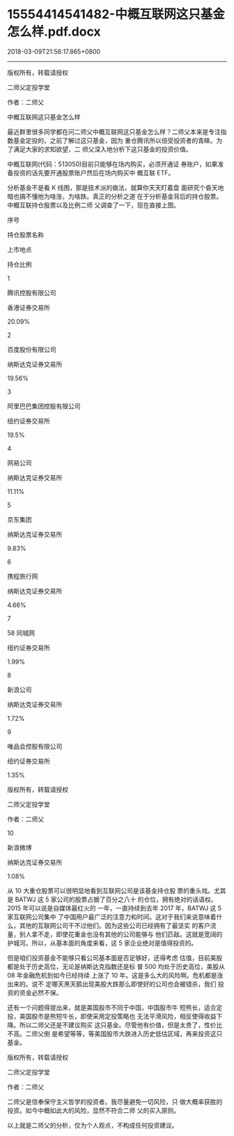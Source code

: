 # 15554414541482-中概互联网这只基金怎么样.pdf.docx

2018-03-09T21:56:17.865+0800

----

版权所有，转载请授权

二师父定投学堂

作者：二师父

中概互联网这只基金怎么样

最近群里很多同学都在问二师父中概互联网这只基金怎么样？二师父本来是专注指数基金定投的，之前了解过这只基金，因为 重仓腾讯所以倍受投资者的青睐。为了满足大家的求知欲望，二 师父深入地分析下这只基金的投资价值。 

中概互联网\(代码：513050\)目前只能够在场内购买，必须开通证 券账户，如果准备投资的话先要开通股票账户然后在场内购买中 概互联 ETF。 

分析基金不是看 K 线图，那是技术派的做法，就算你天天盯着盘 面研究个昏天地暗也搞不懂他为啥涨，为啥跌。真正的分析之道 在于分析基金背后的持仓股票。中概互联持仓股票以及比例二师 父调查了一下，现在直接上图。 

序号 

持仓股票名称 

上市地点 

持仓比例 

1 

腾讯控股有限公司 

香港证券交易所 

20\.09% 

2 

百度股份有限公司 

纳斯达克证券交易所 

19\.56% 

3 

阿里巴巴集团控股有限公司 

纽约证券交易所 

19\.5% 

4 

网易公司 

纳斯达克证券交易所 

11\.11% 

5 

京东集团 

纳斯达克证券交易所 

9\.83% 

6 

携程旅行网 

纳斯达克证券交易所 

4\.66% 

7 

58 同城网 

纽约证券交易所 

1\.99% 

8 

新浪公司 

纳斯达克证券交易所 

1\.72% 

9 

唯品会控股有限公司 

纽约证券交易所 

1\.35% 

版权所有，转载请授权

二师父定投学堂

作者：二师父

10 

新浪微博 

纳斯达克证券交易所 

1\.08% 

从 10 大重仓股票可以很明显地看到互联网公司是该基金持仓股 票的重头戏。尤其是 BATWJ 这 5 家公司的股票占据了百分之八十 的仓位，拥有绝对的话语权。2015 年可以说是自媒体最红火的 一年，一直持续到去年 2017 年，BATWJ 这 5 家互联网公司集中 了中国用户最广泛的注意力和时间。这对于我们来说意味着什么，其他的互联网公司干不过他们。因为这些公司已经拥有了最坚实 的客户流量，别人拿不走，即使花重金也没有其他的公司能够与 他们匹敌。这就是宽阔的护城河。所以，从基本面的角度来看，这 5 家企业绝对是值得投资的。 

但是咱们投资基金不能够只看公司基本面是否足够好，还得考虑 估值，目前美股都是处于历史高位，无论是纳斯达克指数还是标 普 500 均处于历史高位，美股从 08 年金融危机到如今已经持续 上涨了 10 年。这是多么大的风险啊。危机都是涨出来的。说不 定哪天黑天鹅出现美股大跌那么即使好的公司也会被错杀，我们 投资的资金必然不保。 

还有一个问题得提出来，就是美国股市不同于中国，中国股市牛 短熊长，适合定投，美国股市是熊短牛长，即使采用定投策略也 无法平滑风险，相反使得收益下降。所以二师父还是不建议购买 这只基金。尽管他有价值，但是太贵了，性价比不高。二师父倒 是希望等等，等美国股市大跌进入历史低估区域，再来投资这只 基金。 

版权所有，转载请授权

二师父定投学堂

作者：二师父

二师父是信奉保守主义哲学的投资者。我尽量避免一切风险，只 做大概率获胜的投资。如今中概如此大的风险，显然不符合二师 父的买入原则。 

以上就是二师父的分析，仅为个人观点，不构成任何投资建议。 

